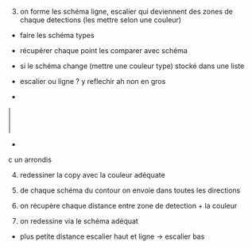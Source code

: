 3) on forme les schéma ligne, escalier qui deviennent des zones de chaque detections (les mettre selon une couleur)

  - faire les schéma types

  - récupérer chaque point les comparer avec schéma

  - si le schéma change (mettre une couleur type) stocké dans une liste


  - escalier ou ligne ? y reflechir ah non en gros 
  
  - <br>
  | <br>
  | <br>
  | <br>
  - <br>
c un arrondis


4) redessiner la copy avec la couleur adéquate


5) de chaque schéma du contour on envoie dans toutes les directions

6) on récupère chaque distance entre zone de detection + la couleur

7) on redessine via le schéma adéquat 

  - plus petite distance escalier haut et ligne -> escalier bas


























